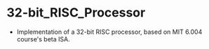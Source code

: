 # 32-bit_RISC_Processor
* Implementation of a 32-bit RISC processor, based on MIT 6.004 course's beta ISA.
